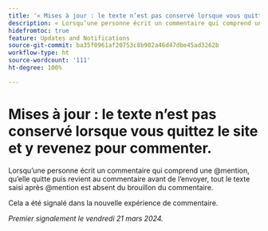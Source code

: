 ```yaml
---
title: '« Mises à jour : le texte n’est pas conservé lorsque vous quittez le site et y revenez pour commenter. »'
description: « Lorsqu’une personne écrit un commentaire qui comprend une @mention, qu’elle quitte puis revient au commentaire avant de l’envoyer, tout le texte saisi après @mention est absent du brouillon du commentaire. »
hidefromtoc: true
feature: Updates and Notifications
source-git-commit: ba35f0961af20753c8b902a46d47dbe45ad3262b
workflow-type: ht
source-wordcount: '111'
ht-degree: 100%

---
```



# Mises à jour : le texte n’est pas conservé lorsque vous quittez le site et y revenez pour commenter.

Lorsqu’une personne écrit un commentaire qui comprend une @mention, qu’elle quitte puis revient au commentaire avant de l’envoyer, tout le texte saisi après @mention est absent du brouillon du commentaire.

Cela a été signalé dans la nouvelle expérience de commentaire.

_Premier signalement le vendredi 21 mars 2024._

